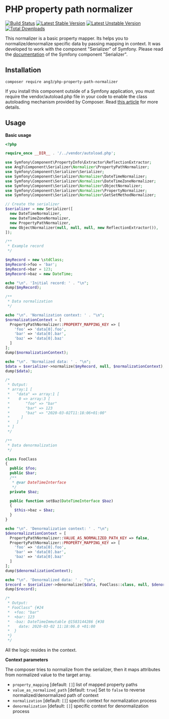 # PHP property path normalizer

[![Build Status](https://travis-ci.org/Ang3/php-property-path-normalizer.svg?branch=master)](https://travis-ci.org/Ang3/php-property-path-normalizer) [![Latest Stable Version](https://poser.pugx.org/ang3/php-property-path-normalizer/v/stable)](https://packagist.org/packages/ang3/php-property-path-normalizer) [![Latest Unstable Version](https://poser.pugx.org/ang3/php-property-path-normalizer/v/unstable)](https://packagist.org/packages/ang3/php-property-path-normalizer) [![Total Downloads](https://poser.pugx.org/ang3/php-property-path-normalizer/downloads)](https://packagist.org/packages/ang3/php-property-path-normalizer)

This normalizer is a basic property mapper. Its helps you to normalize/denormalize specific data by passing mapping in context. It was developed to work with the component "Serializer" of Symfony. Please read the [documentation](https://symfony.com/doc/current/components/serializer.html) of the Symfony component "Serializer".

## Installation

```shell
composer require ang3/php-property-path-normalizer
```

If you install this component outside of a Symfony application, you must require the vendor/autoload.php file in your code to enable the class autoloading mechanism provided by Composer. Read [this article](https://symfony.com/doc/current/components/using_components.html) for more details.

## Usage

**Basic usage**

```php
<?php

require_once __DIR__ . '/../vendor/autoload.php';

use Symfony\Component\PropertyInfo\Extractor\ReflectionExtractor;
use Ang3\Component\Serializer\Normalizer\PropertyPathNormalizer;
use Symfony\Component\Serializer\Serializer;
use Symfony\Component\Serializer\Normalizer\DateTimeNormalizer;
use Symfony\Component\Serializer\Normalizer\DateTimeZoneNormalizer;
use Symfony\Component\Serializer\Normalizer\ObjectNormalizer;
use Symfony\Component\Serializer\Normalizer\PropertyNormalizer;
use Symfony\Component\Serializer\Normalizer\GetSetMethodNormalizer;

// Create the serializer
$serializer = new Serializer([
  new DateTimeNormalizer,
  new DateTimeZoneNormalizer,
  new PropertyPathNormalizer,
  new ObjectNormalizer(null, null, null, new ReflectionExtractor()),
]);

/**
 * Example record
 */

$myRecord = new \stdClass;
$myRecord->foo = 'bar';
$myRecord->bar = 123;
$myRecord->baz = new DateTime;

echo "\n". 'Initial record: ' . "\n";
dump($myRecord);

/**
 * Data normalization
 */

echo "\n". 'Normalization context: ' . "\n";
$normalizationContext = [
  PropertyPathNormalizer::PROPERTY_MAPPING_KEY => [
    'foo' => 'data[0].foo',
    'bar' => 'data[0].bar',
    'baz' => 'data[0].baz'
  ]
];
dump($normalizationContext);

echo "\n". 'Normalized data: ' . "\n";
$data = $serializer->normalize($myRecord, null, $normalizationContext);
dump($data);

/*
 * Output:
 * array:1 [
 *   "data" => array:1 [
 *    0 => array:3 [
 *       "foo" => "bar"
 *       "bar" => 123
 *       "baz" => "2020-03-02T11:18:06+01:00"
 *     ]
 *   ]
 * ]
 */

/**
 * Data denormalization
 */

class FooClass
{
  public $foo;
  public $bar;
  /**
   * @var DateTimeInterface
   */
  private $baz;

  public function setBaz(DateTimeInterface $baz)
  {
    $this->baz = $baz;
  }
}

echo "\n". 'Denormalization context: ' . "\n";
$denormalizationContext = [
  PropertyPathNormalizer::VALUE_AS_NORMALIZED_PATH_KEY => false,
  PropertyPathNormalizer::PROPERTY_MAPPING_KEY => [
    'foo' => 'data[0].foo',
    'bar' => 'data[0].bar',
    'baz' => 'data[0].baz'
  ]
];
dump($denormalizationContext);

echo "\n". 'Denormalized data: ' . "\n";
$record = $serializer->denormalize($data, FooClass::class, null, $denormalizationContext);
dump($record);

/*
 * Output:
 * FooClass^ {#24
 *  +foo: "bar"
 *  +bar: 123
 *  -baz: DateTimeImmutable @1583144286 {#38
 *    date: 2020-03-02 11:18:06.0 +01:00
 *  }
 *}
 */

```

All the logic resides in the context.

**Context parameters**

The composer tries to normalize from the serializer, then it maps attributes from normalized value to the target array.

- ```property_mapping``` [default: ```[]```] list of mapped property paths
- ```value_as_normalized_path``` [default: ```true```] Set to ```false``` to reverse normalized/denormalized path of context
- ```normalization``` [default: ```[]```] specific context for normalization process
- ```denormalization``` [default: ```[]```] specific context for denormalization process